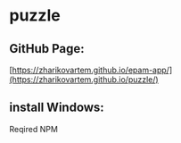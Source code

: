 # puzzle

## GitHub Page:
[https://zharikovartem.github.io/epam-app/](https://zharikovartem.github.io/puzzle/)

## install Windows:
Reqired NPM
